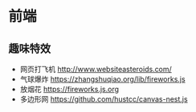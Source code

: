 # 前端

## 趣味特效

- 网页打飞机 <http://www.websiteasteroids.com/>
- 气球爆炸 <https://zhangshuqiao.org/lib/fireworks.js>
- 放烟花 <https://fireworks.js.org>
- 多边形网 <https://github.com/hustcc/canvas-nest.js>
